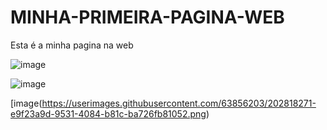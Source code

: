 # MINHA-PRIMEIRA-PAGINA-WEB
Esta é a minha pagina na web

![image](https://user-images.githubusercontent.com/63856203/202817827-b4070713-4e29-49bd-8642-857172f9a5a6.png)

![image](https://user-images.githubusercontent.com/63856203/202817904-43cf5638-f413-414d-9a66-5da56d946db4.png)

[image(https://userimages.githubusercontent.com/63856203/202818271-e9f23a9d-9531-4084-b81c-ba726fb81052.png)
